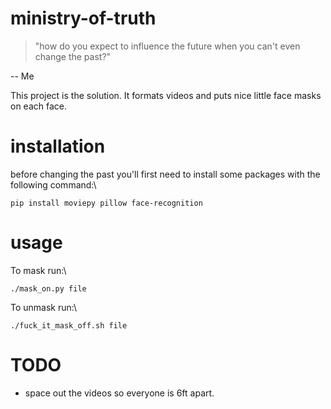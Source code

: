 # ministry-of-truth

> "how do you expect to influence the future when you can't even change the past?"

-- Me

This project is the solution. It formats videos and puts nice little face masks on each face.

# installation 

before changing the past you'll first need to install some packages with the following command:\
```
pip install moviepy pillow face-recognition
```

# usage

To mask run:\
```
./mask_on.py file
```

To unmask run:\
```
./fuck_it_mask_off.sh file
```

# TODO

- space out the videos so everyone is 6ft apart.
